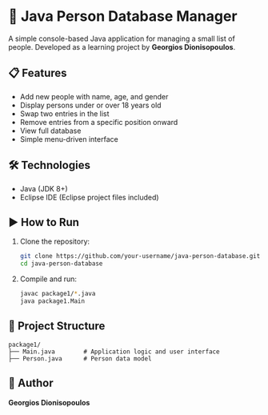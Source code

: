 # 👤 Java Person Database Manager

A simple console-based Java application for managing a small list of people. Developed as a learning project by **Georgios Dionisopoulos**.

## 📋 Features

- Add new people with name, age, and gender
- Display persons under or over 18 years old
- Swap two entries in the list
- Remove entries from a specific position onward
- View full database
- Simple menu-driven interface

## 🛠️ Technologies

- Java (JDK 8+)
- Eclipse IDE (Eclipse project files included)

## ▶️ How to Run

1. Clone the repository:
   ```bash
   git clone https://github.com/your-username/java-person-database.git
   cd java-person-database
   ```

2. Compile and run:
   ```bash
   javac package1/*.java
   java package1.Main
   ```

## 📁 Project Structure

```
package1/
├── Main.java        # Application logic and user interface
├── Person.java      # Person data model
```

## 👤 Author

**Georgios Dionisopoulos**
